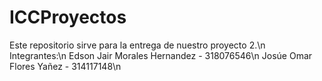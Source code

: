 # ICCProyectos
Este repositorio sirve para la entrega de nuestro proyecto 2.\n  
Integrantes:\n
Edson Jair Morales Hernandez - 318076546\n
Josúe Omar Flores Yañez - 314117148\n
